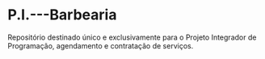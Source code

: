 # P.I.---Barbearia
Repositório destinado único e exclusivamente para o Projeto Integrador de Programação, agendamento e contratação de serviços.
